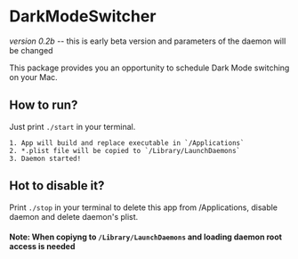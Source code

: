 # DarkModeSwitcher
*version 0.2b* -- this is early beta version and parameters of the daemon will be changed

This package provides you an opportunity to schedule Dark Mode switching on your Mac.

## How to run?

Just print `./start` in your terminal.

    1. App will build and replace executable in `/Applications`
    2. *.plist file will be copied to `/Library/LaunchDaemons`
    3. Daemon started!

## Hot to disable it?

Print `./stop` in your terminal to delete this app from /Applications, disable daemon and delete daemon's plist.

#### Note: When copiyng to `/Library/LaunchDaemons` and loading daemon root access is needed
